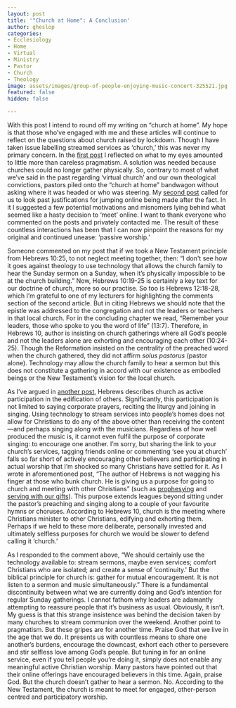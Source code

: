 ```yaml
---
layout: post
title: '"Church at Home": A Conclusion'
author: gheslop
categories:
- Ecclesiology
- Home
- Virtual
- Ministry
- Pastor
- Church
- Theology
image: assets/images/group-of-people-enjoying-music-concert-325521.jpg
featured: false
hidden: false

---
```

With this post I intend to round off my writing on “church at home”. My hope is that those who’ve engaged with me and these articles will continue to reflect on the questions about church raised by lockdown. Though I have taken issue labelling streamed services as ‘church,’ this was never my primary concern. In the [first post](https://rekindle.co.za/content/2020-04-03-church-at-home-the-triumph-of-pragmatism-over-theology "Pragmatism over theology") I reflected on what to my eyes amounted to little more than careless pragmatism. A solution was needed because churches could no longer gather physically. So, contrary to most of what we’ve said in the past regarding ‘virtual church’ and our own theological convictions, pastors piled onto the “church at home” bandwagon without asking where it was headed or who was steering. My [second post](https://rekindle.co.za/content/2020-04-08-more-thoughts-on-church-at-home 'What lies behind "church at home"?') called for us to look past justifications for jumping online being made after the fact. In it I suggested a few potential motivations and misnomers lying behind what seemed like a hasty decision to ‘meet’ online. I want to thank everyone who commented on the posts and privately contacted me. The result of these countless interactions has been that I can now pinpoint the reasons for my original and continued unease: ‘passive worship.’

Someone commented on my post that if we took a New Testament principle from Hebrews 10:25, to not neglect meeting together, then: “I don't see how it goes against theology to use technology that allows the church family to hear the Sunday sermon on a Sunday, when it’s physically impossible to be at the church building.” Now, Hebrews 10:19-25 is certainly a key text for our doctrine of church, more so our practise. So too is Hebrews 12:18-28, which I’m grateful to one of my lecturers for highlighting the comments section of the second article. But in citing Hebrews we should note that the epistle was addressed to the congregation and not the leaders or teachers in that local church. For in the concluding chapter we read, “Remember your leaders, those who spoke to you the word of life” (13:7). Therefore, in Hebrews 10, author is insisting on church gatherings where all God’s people and not the leaders alone are exhorting and encouraging each other (10:24-25). Though the Reformation insisted on the centrality of the preached word when the church gathered, they did not affirm _solus pastorus_ (pastor alone). Technology may allow the church family to hear a sermon but this does not constitute a gathering in accord with our existence as embodied beings or the New Testament’s vision for the local church.

As I’ve argued in [another post](\[https://rekindle.co.za/content/why-bother-with-church/\] "Why bother with church?"), Hebrews describes church as active participation in the edification of others. Significantly, this participation is not limited to saying corporate prayers, reciting the liturgy and joining in singing. Using technology to stream services into people’s homes does not allow for Christians to do any of the above other than receiving the content—and perhaps singing along with the musicians. Regardless of how well produced the music is, it cannot even fulfil the purpose of corporate singing: to encourage one another. I’m sorry, but sharing the link to your church’s services, tagging friends online or commenting ‘see you at church’ falls so far short of actively encouraging other believers and participating in actual worship that I’m shocked so many Christians have settled for it. As I wrote in aforementioned post, “The author of Hebrews is not wagging his finger at those who bunk church. He is giving us a purpose for going to church and meeting with other Christians” (such as [prophesying](https://rekindle.co.za/content/three-ways-to-encourage-prophecy-in-church-gatherings/ "Prophesy in local church gatherings") and [serving with our gifts](https://rekindle.co.za/content/why-we-dont-serve-in-the-church/ "Our gifts in the local church")). This purpose extends leagues beyond sitting under the pastor’s preaching and singing along to a couple of your favourite hymns or choruses. According to Hebrews 10, church is the meeting where Christians minister to other Christians, edifying and exhorting them. Perhaps if we held to these more deliberate, personally invested and ultimately selfless purposes for church we would be slower to defend calling it ‘church.’

As I responded to the comment above, “We should certainly use the technology available to: stream sermons, maybe even services; comfort Christians who are isolated; and create a sense of ‘continuity.' But the biblical principle for church is: gather for mutual encouragement. It is not listen to a sermon and music simultaneously.” There is a fundamental discontinuity between what we are currently doing and God’s intention for regular Sunday gatherings. I cannot fathom why leaders are adamantly attempting to reassure people that it’s business as usual. Obviously, it isn’t. My guess is that this strange insistence was behind the decision taken by many churches to stream communion over the weekend. Another point to pragmatism. But these gripes are for another time. Praise God that we live in the age that we do. It presents us with countless means to share one another’s burdens, encourage the downcast, exhort each other to persevere and stir selfless love among God’s people. But tuning in for an online service, even if you tell people you’re doing it, simply does not enable any meaningful active Christian worship. Many pastors have pointed out that their online offerings have encouraged believers in this time. Again, praise God. But the church doesn’t gather to hear a sermon. No. According to the New Testament, the church is meant to meet for engaged, other-person centred and participatory worship.